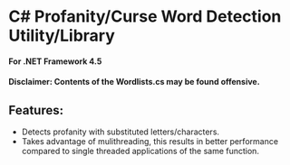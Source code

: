 # C# Profanity/Curse Word Detection Utility/Library
#### For .NET Framework 4.5
#### Disclaimer: Contents of the Wordlists.cs may be found offensive.

## Features:
- Detects profanity with substituted letters/characters.
- Takes advantage of mulithreading, this results in better performance compared to single threaded applications of the same function.
